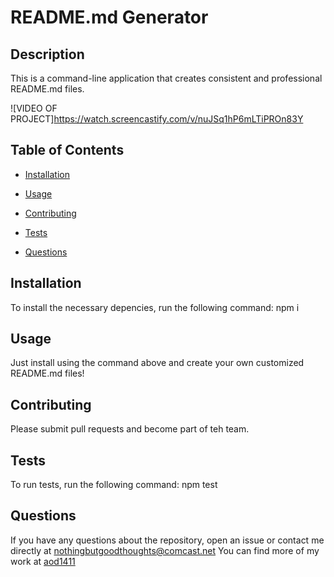 # README.md Generator

  ## Description

  This is a command-line application that creates consistent and professional README.md files.
  
  ![VIDEO OF PROJECT]https://watch.screencastify.com/v/nuJSq1hP6mLTiPROn83Y

  ## Table of Contents

  * [Installation](#installation)

  * [Usage](#usage)

  * [Contributing](#contributing)

  * [Tests](#tests)

  * [Questions](#questions)

  ## Installation

  To install the necessary depencies, run the following command:
  npm i

  ## Usage
Just install using the command above and create your own customized README.md files!

  ## Contributing
  Please submit pull requests and become part of teh team.

  ## Tests

  To run tests, run the following command:
  npm test

  ## Questions

  If you have any questions about the repository, open an issue or contact me directly at nothingbutgoodthoughts@comcast.net
  You can find more of my work at [aod1411](https://github.com/aod1411)

